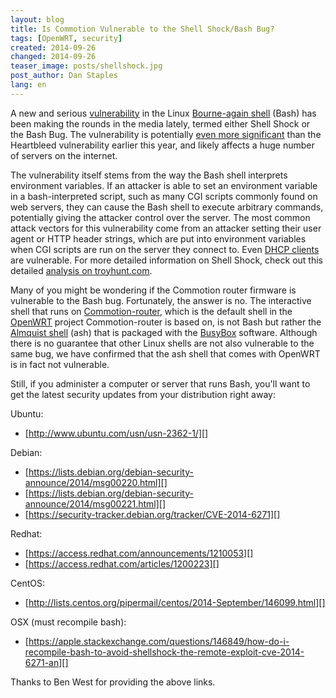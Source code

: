 ```yaml
---
layout: blog
title: Is Commotion Vulnerable to the Shell Shock/Bash Bug?
tags: [OpenWRT, security]
created: 2014-09-26
changed: 2014-09-26
teaser_image: posts/shellshock.jpg
post_author: Dan Staples
lang: en
---
```


A new and serious [vulnerability][shellshock] in the Linux [Bourne-again shell][bash] (Bash) has been making the rounds in the media lately, termed either Shell Shock or the Bash Bug. The vulnerability is potentially [even more significant][errata] than the Heartbleed vulnerability earlier this year, and likely affects a huge number of servers on the internet.<!--more-->

The vulnerability itself stems from the way the Bash shell interprets environment variables. If an attacker is able to set an environment variable in a bash-interpreted script, such as many CGI scripts commonly found on web servers, they can cause the Bash shell to execute arbitrary commands, potentially giving the attacker control over the server. The most common attack vectors for this vulnerability come from an attacker setting their user agent or HTTP header strings, which are put into environment variables when CGI scripts are run on the server they connect to. Even [DHCP clients][dhcp] are vulnerable. For more detailed information on Shell Shock, check out this detailed [analysis on troyhunt.com][troyhunt].

Many of you might be wondering if the Commotion router firmware is vulnerable to the Bash bug. Fortunately, the answer is no. The interactive shell that runs on [Commotion-router][], which is the default shell in the [OpenWRT][] project Commotion-router is based on, is not Bash but rather the [Almquist shell][ash] (ash) that is packaged with the [BusyBox][] software. Although there is no guarantee that other Linux shells are not also vulnerable to the same bug, we have confirmed that the ash shell that comes with OpenWRT is in fact not vulnerable.

Still, if you administer a computer or server that runs Bash, you'll want to get the latest security updates from your distribution right away:

Ubuntu:

* [http://www.ubuntu.com/usn/usn-2362-1/][]

Debian:

* [https://lists.debian.org/debian-security-announce/2014/msg00220.html][]
* [https://lists.debian.org/debian-security-announce/2014/msg00221.html][]
* [https://security-tracker.debian.org/tracker/CVE-2014-6271][]

Redhat:

* [https://access.redhat.com/announcements/1210053][]
* [https://access.redhat.com/articles/1200223][]

CentOS:

* [http://lists.centos.org/pipermail/centos/2014-September/146099.html][]

OSX (must recompile bash):

* [https://apple.stackexchange.com/questions/146849/how-do-i-recompile-bash-to-avoid-shellshock-the-remote-exploit-cve-2014-6271-an][]

Thanks to Ben West for providing the above links.

[troyhunt]: http://www.troyhunt.com/2014/09/everything-you-need-to-know-about.html
[shellshock]: http://seclists.org/oss-sec/2014/q3/650
[bash]: https://www.gnu.org/software/bash/
[errata]: http://blog.erratasec.com/2014/09/bash-bug-as-big-as-heartbleed.html
[BusyBox]: http://busybox.net/
[ash]: http://rosettacode.org/wiki/Almquist_Shell
[dhcp]: https://www.trustedsec.com/september-2014/shellshock-dhcp-rce-proof-concept/
[OpenWRT]: https://openwrt.org/
[Commotion-router]: https://github.com/opentechinstitute/commotion-router
[http://www.ubuntu.com/usn/usn-2362-1/]: http://www.ubuntu.com/usn/usn-2362-1/
[https://lists.debian.org/debian-security-announce/2014/msg00220.html]: https://lists.debian.org/debian-security-announce/2014/msg00220.html
[https://lists.debian.org/debian-security-announce/2014/msg00221.html]: https://lists.debian.org/debian-security-announce/2014/msg00221.html
[https://security-tracker.debian.org/tracker/CVE-2014-6271]: https://security-tracker.debian.org/tracker/CVE-2014-6271
[https://access.redhat.com/announcements/1210053]: https://access.redhat.com/announcements/1210053
[https://access.redhat.com/articles/1200223]: https://access.redhat.com/articles/1200223
[http://lists.centos.org/pipermail/centos/2014-September/146099.html]: http://lists.centos.org/pipermail/centos/2014-September/146099.html
[https://apple.stackexchange.com/questions/146849/how-do-i-recompile-bash-to-avoid-shellshock-the-remote-exploit-cve-2014-6271-an]: https://apple.stackexchange.com/questions/146849/how-do-i-recompile-bash-to-avoid-shellshock-the-remote-exploit-cve-2014-6271-an